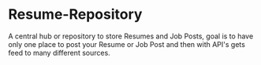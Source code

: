 # Resume-Repository
A central hub or repository to store Resumes and Job Posts, goal is to have only one place to post your Resume or Job Post and then with API's gets feed to many different sources.
